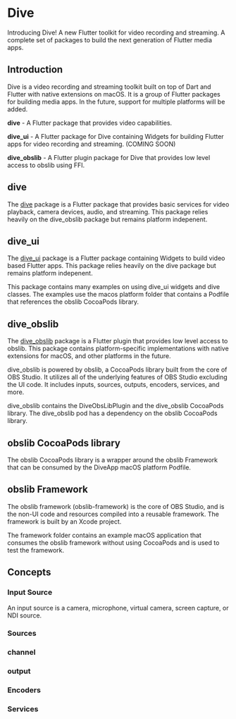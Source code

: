 # Dive

Introducing Dive! A new Flutter toolkit for video recording and streaming.
A complete set of packages to build the next generation of Flutter media apps.

## Introduction

Dive is a video recording and streaming toolkit built on top of Dart and
Flutter with native extensions on macOS. It is a group of Flutter packages for
building media apps. In the future, support for multiple
platforms will be added.

**dive** - A Flutter package that provides video capabilities.

**dive_ui** - A Flutter package for Dive containing Widgets for building Flutter
apps for video recording and streaming. (COMING SOON)

**dive_obslib** - A Flutter plugin package for Dive that provides low level access
to obslib using FFI.

## dive

The [dive](https://pub.dev/packages/dive) package is a Flutter package that provides basic services for
video playback, camera devices, audio, and streaming. This package relies
heavily on the dive_obslib package but remains platform indepenent.

## dive_ui

The [dive_ui](https://pub.dev/packages/dive_ui) package is a Flutter package containing Widgets to build video based
Flutter apps. This package relies heavily on the dive package but remains
platform indepenent.

This package contains many examples on using dive_ui widgets and dive
classes. The examples use the macos platform folder that contains a Podfile
that references the obslib CocoaPods library.

## dive_obslib

The [dive_obslib](https://pub.dev/packages/dive_obslib) package is a Flutter plugin that provides low level access
to obslib. This package 
contains platform-specific implementations with native extensions for macOS, and
other platforms in the future.

dive_obslib is powered by obslib, a CocoaPods library built from the core of OBS Studio.
It utilizes all of the underlying features of OBS Studio excluding the UI code.
It includes inputs, sources, outputs, encoders, services, and more.

dive_obslib contains the DiveObsLibPlugin and the dive_obslib CocoaPods library. The
dive_obslib pod has a dependency on the obslib CocoaPods library.

## obslib CocoaPods library

The obslib CocoaPods library is a wrapper around the obslib Framework that can
be consumed by the DiveApp macOS platform Podfile.

## obslib Framework

The obslib framework (obslib-framework) is the core of OBS Studio,
and is the non-UI code and resources compiled into a reusable framework. The framework
is built by an Xcode project.

The framework folder contains an example macOS application that consumes the
obslib framework without using CocoaPods and is used to test the framework.

## Concepts

### Input Source

An input source is a camera, microphone, virtual camera, screen capture,
or NDI source.

### Sources

### channel

### output

### Encoders

### Services